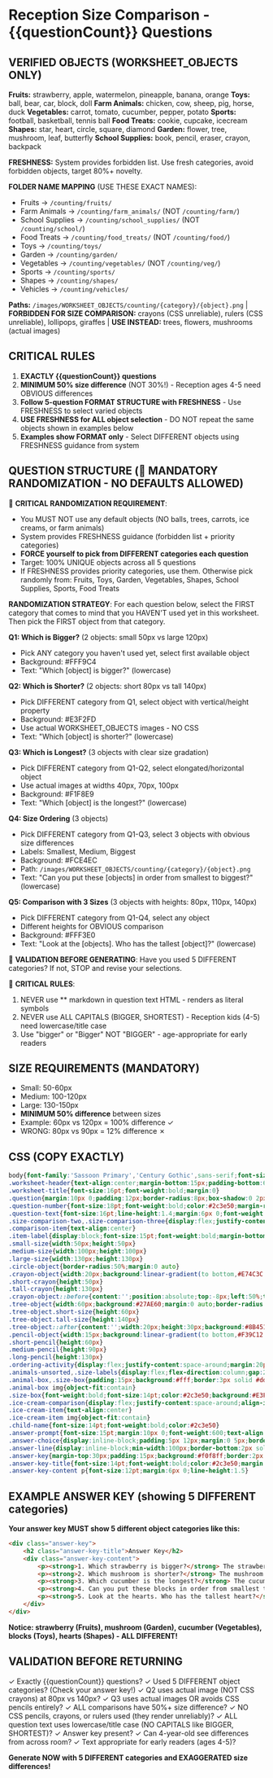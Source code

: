# Reception Size Comparison - {{questionCount}} Questions

## VERIFIED OBJECTS (WORKSHEET_OBJECTS ONLY)

**Fruits:** strawberry, apple, watermelon, pineapple, banana, orange
**Toys:** ball, bear, car, block, doll
**Farm Animals:** chicken, cow, sheep, pig, horse, duck
**Vegetables:** carrot, tomato, cucumber, pepper, potato
**Sports:** football, basketball, tennis ball
**Food Treats:** cookie, cupcake, icecream
**Shapes:** star, heart, circle, square, diamond
**Garden:** flower, tree, mushroom, leaf, butterfly
**School Supplies:** book, pencil, eraser, crayon, backpack

**FRESHNESS:** System provides forbidden list. Use fresh categories, avoid forbidden objects, target 80%+ novelty.

**FOLDER NAME MAPPING** (USE THESE EXACT NAMES):
- Fruits → `/counting/fruits/`
- Farm Animals → `/counting/farm_animals/` (NOT `/counting/farm/`)
- School Supplies → `/counting/school_supplies/` (NOT `/counting/school/`)
- Food Treats → `/counting/food_treats/` (NOT `/counting/food/`)
- Toys → `/counting/toys/`
- Garden → `/counting/garden/`
- Vegetables → `/counting/vegetables/` (NOT `/counting/veg/`)
- Sports → `/counting/sports/`
- Shapes → `/counting/shapes/`
- Vehicles → `/counting/vehicles/`

**Paths:** `/images/WORKSHEET_OBJECTS/counting/{category}/{object}.png` | **FORBIDDEN FOR SIZE COMPARISON:** crayons (CSS unreliable), rulers (CSS unreliable), lollipops, giraffes | **USE INSTEAD:** trees, flowers, mushrooms (actual images)

## CRITICAL RULES
1. **EXACTLY {{questionCount}} questions**
2. **MINIMUM 50% size difference** (NOT 30%!) - Reception ages 4-5 need OBVIOUS differences
3. **Follow 5-question FORMAT STRUCTURE with FRESHNESS** - Use FRESHNESS to select varied objects
4. **USE FRESHNESS for ALL object selection** - DO NOT repeat the same objects shown in examples below
5. **Examples show FORMAT only** - Select DIFFERENT objects using FRESHNESS guidance from system

## QUESTION STRUCTURE (🚨 MANDATORY RANDOMIZATION - NO DEFAULTS ALLOWED)

🚨 **CRITICAL RANDOMIZATION REQUIREMENT**:
- You MUST NOT use any default objects (NO balls, trees, carrots, ice creams, or farm animals)
- System provides FRESHNESS guidance (forbidden list + priority categories)
- **FORCE yourself to pick from DIFFERENT categories each question**
- Target: 100% UNIQUE objects across all 5 questions
- If FRESHNESS provides priority categories, use them. Otherwise pick randomly from: Fruits, Toys, Garden, Vegetables, Shapes, School Supplies, Sports, Food Treats

**RANDOMIZATION STRATEGY**: For each question below, select the FIRST category that comes to mind that you HAVEN'T used yet in this worksheet. Then pick the FIRST object from that category.

**Q1: Which is Bigger?** (2 objects: small 50px vs large 120px)
- Pick ANY category you haven't used yet, select first available object
- Background: #FFF9C4
- Text: "Which [object] is bigger?" (lowercase)

**Q2: Which is Shorter?** (2 objects: short 80px vs tall 140px)
- Pick DIFFERENT category from Q1, select object with vertical/height property
- Background: #E3F2FD
- Use actual WORKSHEET_OBJECTS images - NO CSS
- Text: "Which [object] is shorter?" (lowercase)

**Q3: Which is Longest?** (3 objects with clear size gradation)
- Pick DIFFERENT category from Q1-Q2, select elongated/horizontal object
- Use actual images at widths 40px, 70px, 100px
- Background: #F1F8E9
- Text: "Which [object] is the longest?" (lowercase)

**Q4: Size Ordering** (3 objects)
- Pick DIFFERENT category from Q1-Q3, select 3 objects with obvious size differences
- Labels: Smallest, Medium, Biggest
- Background: #FCE4EC
- Path: `/images/WORKSHEET_OBJECTS/counting/{category}/{object}.png`
- Text: "Can you put these [objects] in order from smallest to biggest?" (lowercase)

**Q5: Comparison with 3 Sizes** (3 objects with heights: 80px, 110px, 140px)
- Pick DIFFERENT category from Q1-Q4, select any object
- Different heights for OBVIOUS comparison
- Background: #FFF3E0
- Text: "Look at the [objects]. Who has the tallest [object]?" (lowercase)

🚨 **VALIDATION BEFORE GENERATING**: Have you used 5 DIFFERENT categories? If not, STOP and revise your selections.

🚨 **CRITICAL RULES**:
1. NEVER use ** markdown in question text HTML - renders as literal symbols
2. NEVER use ALL CAPITALS (BIGGER, SHORTEST) - Reception kids (4-5) need lowercase/title case
3. Use "bigger" or "Bigger" NOT "BIGGER" - age-appropriate for early readers

## SIZE REQUIREMENTS (MANDATORY)
- Small: 50-60px
- Medium: 100-120px
- Large: 130-150px
- **MINIMUM 50% difference** between sizes
- Example: 60px vs 120px = 100% difference ✓
- WRONG: 80px vs 90px = 12% difference ✗

## CSS (COPY EXACTLY)

```css
body{font-family:'Sassoon Primary','Century Gothic',sans-serif;font-size:16pt;line-height:1.6;margin:0;padding:20px;background:#fff;color:#000}
.worksheet-header{text-align:center;margin-bottom:15px;padding-bottom:6px;border-bottom:3px solid #000}
.worksheet-title{font-size:16pt;font-weight:bold;margin:0}
.question{margin:10px 0;padding:12px;border-radius:8px;box-shadow:0 2px 6px rgba(0,0,0,0.1)}
.question-number{font-size:18pt;font-weight:bold;color:#2c3e50;margin-right:8px}
.question-text{font-size:16pt;line-height:1.4;margin:6px 0;font-weight:600}
.size-comparison-two,.size-comparison-three{display:flex;justify-content:space-around;align-items:flex-end;margin:20px auto;padding:20px;background:#f8f9ff;border:3px solid #4CAF50;border-radius:12px;max-width:600px;gap:30px}
.comparison-item{text-align:center}
.item-label{display:block;font-size:15pt;font-weight:bold;margin-bottom:15px;color:#2c3e50}
.small-size{width:50px;height:50px}
.medium-size{width:100px;height:100px}
.large-size{width:130px;height:130px}
.circle-object{border-radius:50%;margin:0 auto}
.crayon-object{width:20px;background:linear-gradient(to bottom,#E74C3C 0%,#E74C3C 90%,#34495E 90%);margin:0 auto;border-radius:3px 3px 0 0;position:relative}
.short-crayon{height:50px}
.tall-crayon{height:130px}
.crayon-object::before{content:'';position:absolute;top:-8px;left:50%;transform:translateX(-50%);width:0;height:0;border-left:10px solid transparent;border-right:10px solid transparent;border-bottom:10px solid #E74C3C}
.tree-object{width:60px;background:#27AE60;margin:0 auto;border-radius:5px 5px 0 0;position:relative}
.tree-object.short-size{height:60px}
.tree-object.tall-size{height:140px}
.tree-object::after{content:'';width:20px;height:30px;background:#8B4513;position:absolute;bottom:-30px;left:50%;transform:translateX(-50%)}
.pencil-object{width:15px;background:linear-gradient(to bottom,#F39C12 0%,#F39C12 85%,#FFD700 85%);margin:0 auto;border-radius:2px}
.short-pencil{height:60px}
.medium-pencil{height:90px}
.long-pencil{height:130px}
.ordering-activity{display:flex;justify-content:space-around;margin:20px auto;max-width:600px;gap:30px}
.animals-unsorted,.size-labels{display:flex;flex-direction:column;gap:20px}
.animal-box,.size-box{padding:15px;background:#fff;border:3px solid #ddd;border-radius:10px;text-align:center;min-width:120px}
.animal-box img{object-fit:contain}
.size-box{font-weight:bold;font-size:14pt;color:#2c3e50;background:#E3F2FD}
.ice-cream-comparison{display:flex;justify-content:space-around;align-items:flex-end;margin:20px auto;padding:20px;background:linear-gradient(to top,#FFF3E0 0%,#fff 100%);border:3px solid #FF9800;border-radius:12px;max-width:500px;min-height:200px}
.ice-cream-item{text-align:center}
.ice-cream-item img{object-fit:contain}
.child-name{font-size:14pt;font-weight:bold;color:#2c3e50}
.answer-prompt{font-size:15pt;margin:10px 0;font-weight:600;text-align:center}
.answer-choice{display:inline-block;padding:5px 12px;margin:0 5px;border:2px solid #333;border-radius:20px;background:#fff}
.answer-line{display:inline-block;min-width:100px;border-bottom:2px solid #333;margin:0 6px}
.answer-key{margin-top:30px;padding:15px;background:#f0f8ff;border:2px solid #4169E1;border-radius:10px;page-break-before:always}
.answer-key-title{font-size:14pt;font-weight:bold;color:#2c3e50;margin:0 0 10px 0;text-align:center}
.answer-key-content p{font-size:12pt;margin:6px 0;line-height:1.5}
```

## EXAMPLE ANSWER KEY (showing 5 DIFFERENT categories)

**Your answer key MUST show 5 different object categories like this:**

```html
<div class="answer-key">
    <h2 class="answer-key-title">Answer Key</h2>
    <div class="answer-key-content">
        <p><strong>1. Which strawberry is bigger?</strong> The strawberry on the right (120px)</p>
        <p><strong>2. Which mushroom is shorter?</strong> The mushroom on the left (80px)</p>
        <p><strong>3. Which cucumber is the longest?</strong> The cucumber on the right (100px)</p>
        <p><strong>4. Can you put these blocks in order from smallest to biggest?</strong> Smallest: 50px bear, Medium: 100px bear, Biggest: 130px bear</p>
        <p><strong>5. Look at the hearts. Who has the tallest heart?</strong> Max has the tallest heart (140px)</p>
    </div>
</div>
```

**Notice: strawberry (Fruits), mushroom (Garden), cucumber (Vegetables), blocks (Toys), hearts (Shapes) - ALL DIFFERENT!**

## VALIDATION BEFORE RETURNING
✓ Exactly {{questionCount}} questions?
✓ Used 5 DIFFERENT object categories? (Check your answer key!)
✓ Q2 uses actual image (NOT CSS crayons) at 80px vs 140px?
✓ Q3 uses actual images OR avoids CSS pencils entirely?
✓ ALL comparisons have 50%+ size difference?
✓ NO CSS pencils, crayons, or rulers used (they render unreliably)?
✓ ALL question text uses lowercase/title case (NO CAPITALS like BIGGER, SHORTEST)?
✓ Answer key present?
✓ Can 4-year-old see differences from across room?
✓ Text appropriate for early readers (ages 4-5)?

**Generate NOW with 5 DIFFERENT categories and EXAGGERATED size differences!**
